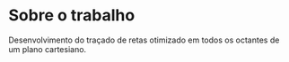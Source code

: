 # Sobre o trabalho

Desenvolvimento do traçado de retas otimizado em todos os octantes de um plano cartesiano.